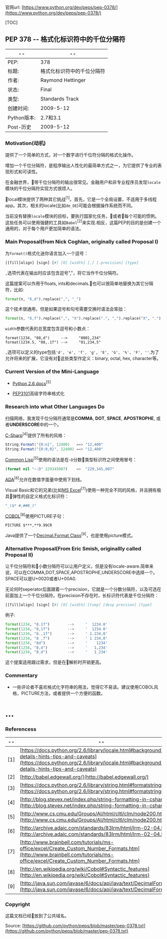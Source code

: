 官网url: [https://www.python.org/dev/peps/pep-0378/](https://www.python.org/dev/peps/pep-0378/)

[TOC]

## PEP 378 -- 格式化标识符中的千位分隔符

-- | --
-- | --
PEP: | 378
标题: | 格式化标识符中的千位分隔符
作者: | Raymond Hettinger <python at rcn.com>
状态: | Final
类型: | Standards Track
创建时间: | 2009-5-12
Python版本: | 2.7和3.1
Post-历史 | 2009-5-12

### Motivation(动机)

提供了一个简单的方式，对一个数字进行千位符分隔的格式化操作。

增加一个千位分隔符，是程序输出人性化的最简单方式之一，为它提供了专业的表现形式和可读性。

在金融世界，带千位分隔符的输出很常见。金融用户和非专业程序员发现`locale`模块的千位分隔符实现方式很烦人。

local模块提供了两种其它挑战<sup>[1]</sup>。首先，它是一个全局设置，不适用于多线程app。其次，相关的locale(比如`de_DE`)可能会根据操作系统而不同。

当前没有替换`locale`模块的目标，要执行国家化任务，或者每个可能的惯例。这些任务可以使用强健的工具如`Babel`<sup>[2]</sup>来实现.相反，这篇PEP的目的是创建一个通用的，对于每个用户更加简单的语法。

### Main Proposal(from Nick Coghlan, originally called Proposal I)

为`format()`格式化迷你语言加入一个逗号：

```python
[[fill]align] [sign] [#] [0] [width] [,] [.precision] [type]
```

`,`选项代表在输出时应该包含逗号","，将它当作千位分隔符。

这篇提案可以作用于floats, ints和decimals.也可以很简单地替换为其它分隔符，比如:

```python
format(n, "6,d").replace(",", "_")
```

这个技术很通用，但是如果逗号和句号需要交换时语法会笨拙：

```python
format(n, "6,f").replace(",", "X").replace(".", ",").replace("X", ".")
```

`width`参数代表的总宽度包含逗号和小数点：

```pyhton
format(1234, "08,d")     -->     "0001,234"
format(1234.5, "08,.1f") -->     "01,234,5"
```

`,`选项可以定义的type包括`'d', 'e', 'f', 'g', 'E', 'G', '%', 'F', ''`.为了允许将来的扩展，它没有对这些类型作定义：binary, octal, hex, character等。

### Current Version of the Mini-Language

- [Python 2.6 docs](https://docs.python.org/2.6/library/string.html#formatstrings)<sup>[5]</sup>

- [PEP3101](https://www.python.org/dev/peps/pep-3101)高级字符串格式化

### Research into what Other Languages Do

扫描网络，我发现千位分隔符通常是**COMMA**, **DOT**, **SPACE**, **APOSTROPHE**, 或者**UNDERSCORE**中的一个。

[C-Sharp](http://blog.stevex.net/index.php/string-formatting-in-csharp/)<sup>[4]</sup>提供了所有的风格：

```c#
String.Format("{0:n}", 12400)   ==> "12,400"
String.Format("{0:0,0}", 12400) ==> "12,400"
```

[Common Lisp](http://www.cs.cmu.edu/Groups/AI/html/cltl/clm/node200.html)<sup>[5]</sup>使用的语法是在`~D`分数类型标识符之间使用冒号：

```lisp
(format nil "~:D" 229345007)    =>  "229,345,007"
```

[ADA](http://archive.adaic.com/standards/83lrm/html/lrm-02-04.html)<sup>[6]</sup>允许在数值字面量中使用下划线。

Visual Basic和它的兄弟(比如[MS Excel](http://www.brainbell.com/tutorials/ms-office/excel/Create_Custom_Number_Formats.htm)<sup>[7]</sup>)使用一种完全不同的风格，并且拥有极具弹性的自定义格式化标识符：

```vb
"_($* #,##0_)"
```

[COBOL](http://en.wikipedia.org/wiki/Cobol#Syntactic_features)<sup>[8]</sup>使用PICTURE子句：

```cobol
PICTURE $***,**9.99CR
```

Java提供了一个[Decimal.Format Class](http://java.sun.com/javase/6/docs/api/java/text/DecimalFormat.html)<sup>[9]</sup>，也是使用picture模式。

### Alternative Proposal(From Eric Smish, originallly called Proposal II)

让千位分隔符和小数分隔符可以让用户定义，但是没有locale-aware.简单来说，可以在COMMA,DOT,SPACE,APOSTROPHE,UNDERSCORE中选择一个。SPACE可以是U+0020或者U+00A0.

无论何时seperator后面跟着一个precision，它就是一个分数分隔符，以及可选在前面加上一个千位分隔符。在precision不存在时，长标识符代表是千位分隔符：

```python
[[fill]align] [sign] [#] [0] [width] [tsep] [desp precsion] [type]
```

例子:

```python
format(1234, "8.1f")        -->     '  1234.0'
format(1234, "8,1f")        -->     '  1234.0'
format(1234, "8.,1f")       -->     ' 1.234,0'
format(1234, "8 ,f")        -->     ' 1 234,0'
format(1234, "8d")          -->     '    1234'
format(1234, "8,d")         -->     '   1,234'
format(1234, "8_d")         -->     '   1_234'
```

这个提案适用跟过需求，但是在解析时开销更高。

### Commentary

- 一些评论者不喜欢格式化字符串的用法，觉得它不易读。建议使用COBOL风格，PICTURE方法，或者提供一个方便的函数。
# ...

### Referencess

-- | --
-- | --
[1] | [https://docs.python.org/2.6/library/locale.html#background-details-hints-tips-and-caveats](https://docs.python.org/2.6/library/locale.html#background-details-hints-tips-and-caveats)
[2] | [http://babel.edgewall.org/](http://babel.edgewall.org/)
[3] | [https://docs.python.org/2.6/library/string.html#formatstrings](https://docs.python.org/2.6/library/string.html#formatstrings)
[4] | [http://blog.stevex.net/index.php/string-formatting-in-csharp/](http://blog.stevex.net/index.php/string-formatting-in-csharp/)
[5] | [http://www.cs.cmu.edu/Groups/AI/html/cltl/clm/node200.html](http://www.cs.cmu.edu/Groups/AI/html/cltl/clm/node200.html)
[6] | [http://archive.adaic.com/standards/83lrm/html/lrm-02-04.html](http://archive.adaic.com/standards/83lrm/html/lrm-02-04.html)
[7] | [http://www.brainbell.com/tutorials/ms-office/excel/Create_Custom_Number_Formats.htm](http://www.brainbell.com/tutorials/ms-office/excel/Create_Custom_Number_Formats.htm)
[8] | [http://en.wikipedia.org/wiki/Cobol#Syntactic_features](http://en.wikipedia.org/wiki/Cobol#Syntactic_features)
[9] | [http://java.sun.com/javase/6/docs/api/java/text/DecimalFormat.html](http://java.sun.com/javase/6/docs/api/java/text/DecimalFormat.html)

### Copyright

这篇文档已经放到了公共域名。

Source: [https://github.com/python/peps/blob/master/pep-0378.txt](https://github.com/python/peps/blob/master/pep-0378.txt)



